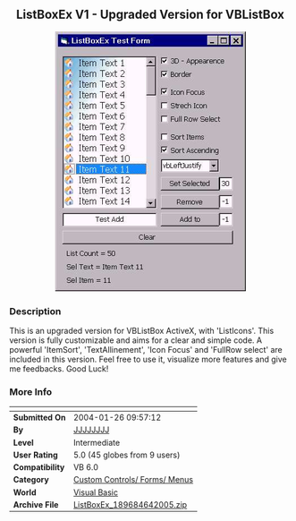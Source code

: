 ﻿<div align="center">

## ListBoxEx V1 \- Upgraded Version for VBListBox

<img src="PIC20056492393172.jpg">
</div>

### Description

This is an upgraded version for VBListBox ActiveX, with 'ListIcons'. This version is fully customizable and aims for a clear and simple code. A powerful 'ItemSort', 'TextAllinement', 'Icon Focus' and 'FullRow select' are included in this version. Feel free to use it, visualize more features and give me feedbacks. Good Luck!
 
### More Info
 


<span>             |<span>
---                |---
**Submitted On**   |2004-01-26 09:57:12
**By**             |[JJJJJJJJ](https://github.com/Planet-Source-Code/PSCIndex/blob/master/ByAuthor/jjjjjjjj.md)
**Level**          |Intermediate
**User Rating**    |5.0 (45 globes from 9 users)
**Compatibility**  |VB 6\.0
**Category**       |[Custom Controls/ Forms/  Menus](https://github.com/Planet-Source-Code/PSCIndex/blob/master/ByCategory/custom-controls-forms-menus__1-4.md)
**World**          |[Visual Basic](https://github.com/Planet-Source-Code/PSCIndex/blob/master/ByWorld/visual-basic.md)
**Archive File**   |[ListBoxEx\_189684642005\.zip](https://github.com/Planet-Source-Code/jjjjjjjj-listboxex-v1-upgraded-version-for-vblistbox__1-60901/archive/master.zip)








